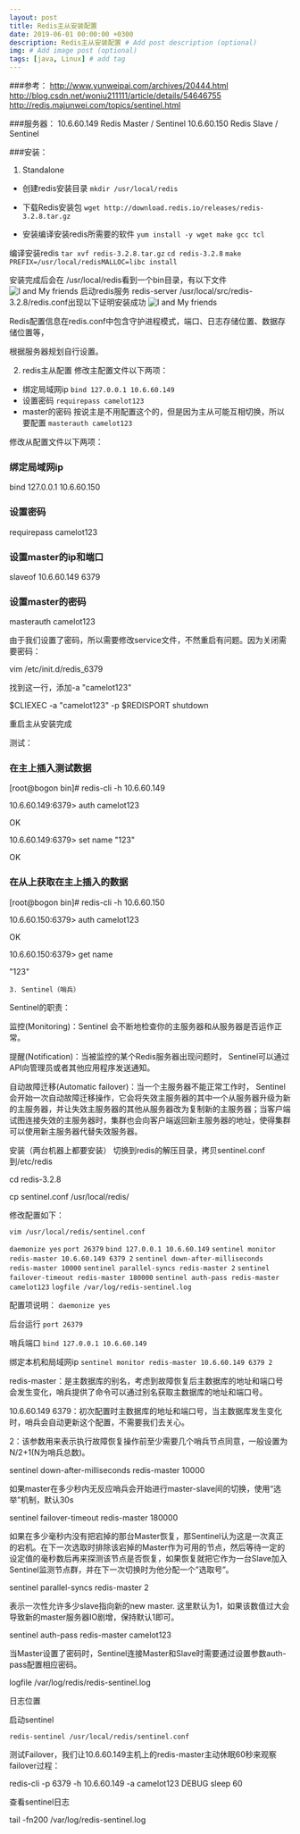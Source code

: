 ```yaml
---
layout: post
title: Redis主从安装配置
date: 2019-06-01 00:00:00 +0300
description: Redis主从安装配置 # Add post description (optional)
img: # Add image post (optional)
tags: [java, Linux] # add tag
---
```


###参考：
http://www.yunweipai.com/archives/20444.html
http://blog.csdn.net/woniu211111/article/details/54646755
http://redis.majunwei.com/topics/sentinel.html

###服务器：
10.6.60.149    Redis Master / Sentinel
10.6.60.150    Redis Slave / Sentinel

###安装：
1. Standalone
* 创建redis安装目录 
`mkdir /usr/local/redis`

* 下载Redis安装包
`wget http://download.redis.io/releases/redis-3.2.8.tar.gz`

* 安装编译安装redis所需要的软件
`yum install -y wget make gcc tcl`

编译安装redis
`tar xvf redis-3.2.8.tar.gz`
`cd redis-3.2.8`
`make PREFIX=/usr/local/redisMALLOC=libc install`

安装完成后会在 /usr/local/redis看到一个bin目录，有以下文件
![I and My friends]({{site.baseurl}}/assets/img/redis/bin.jpg)
启动redis服务 redis-server /usr/local/src/redis-3.2.8/redis.conf出现以下证明安装成功
![I and My friends]({{site.baseurl}}/assets/img/redis/redis.jpg)

Redis配置信息在redis.conf中包含守护进程模式，端口、日志存储位置、数据存储位置等，

根据服务器规划自行设置。

2. redis主从配置
修改主配置文件以下两项：
* 绑定局域网ip
`bind 127.0.0.1 10.6.60.149`
* 设置密码
`requirepass camelot123`
* master的密码 按说主是不用配置这个的，但是因为主从可能互相切换，所以要配置
`masterauth camelot123`

修改从配置文件以下两项：

### 绑定局域网ip

bind 127.0.0.1 10.6.60.150

### 设置密码

requirepass camelot123

### 设置master的ip和端口

slaveof 10.6.60.149 6379

### 设置master的密码

masterauth camelot123

由于我们设置了密码，所以需要修改service文件，不然重启有问题。因为关闭需要密码：

vim /etc/init.d/redis_6379

找到这一行，添加-a "camelot123"

$CLIEXEC -a "camelot123" -p $REDISPORT shutdown

重启主从安装完成

测试：

### 在主上插入测试数据

[root@bogon bin]# redis-cli -h 10.6.60.149

10.6.60.149:6379> auth camelot123

OK

10.6.60.149:6379> set name "123"

OK

### 在从上获取在主上插入的数据

[root@bogon bin]# redis-cli -h 10.6.60.150

10.6.60.150:6379> auth camelot123

OK

10.6.60.150:6379> get name  

"123"

    3. Sentinel（哨兵）

Sentinel的职责：

监控(Monitoring)：Sentinel 会不断地检查你的主服务器和从服务器是否运作正常。

提醒(Notification)：当被监控的某个Redis服务器出现问题时， Sentinel可以通过API向管理员或者其他应用程序发送通知。

自动故障迁移(Automatic failover)：当一个主服务器不能正常工作时， Sentinel会开始一次自动故障迁移操作，它会将失效主服务器的其中一个从服务器升级为新的主服务器，并让失效主服务器的其他从服务器改为复制新的主服务器；当客户端试图连接失效的主服务器时，集群也会向客户端返回新主服务器的地址，使得集群可以使用新主服务器代替失效服务器。

安装（两台机器上都要安装）
切换到redis的解压目录，拷贝sentinel.conf到/etc/redis


cd redis-3.2.8

cp sentinel.conf /usr/local/redis/

修改配置如下：


`vim /usr/local/redis/sentinel.conf`

`daemonize yes`
`port 26379`
`bind 127.0.0.1 10.6.60.149`
`sentinel monitor redis-master 10.6.60.149 6379 2`
`sentinel down-after-milliseconds redis-master 10000`
`sentinel parallel-syncs redis-master 2`
`sentinel failover-timeout redis-master 180000`
`sentinel auth-pass redis-master camelot123`
`logfile /var/log/redis-sentinel.log`

配置项说明：
`daemonize yes`

后台运行
`port 26379`

哨兵端口
`bind 127.0.0.1 10.6.60.149`

绑定本机和局域网ip
`sentinel monitor redis-master 10.6.60.149 6379 2`

redis-master：是主数据库的别名，考虑到故障恢复后主数据库的地址和端口号会发生变化，哨兵提供了命令可以通过别名获取主数据库的地址和端口号。

10.6.60.149 6379：初次配置时主数据库的地址和端口号，当主数据库发生变化时，哨兵会自动更新这个配置，不需要我们去关心。

2：该参数用来表示执行故障恢复操作前至少需要几个哨兵节点同意，一般设置为N/2+1(N为哨兵总数)。

sentinel down-after-milliseconds redis-master 10000

如果master在多少秒内无反应哨兵会开始进行master-slave间的切换，使用“选举”机制，默认30s

sentinel failover-timeout redis-master 180000

如果在多少毫秒内没有把宕掉的那台Master恢复，那Sentinel认为这是一次真正的宕机。在下一次选取时排除该宕掉的Master作为可用的节点，然后等待一定的设定值的毫秒数后再来探测该节点是否恢复，如果恢复就把它作为一台Slave加入Sentinel监测节点群，并在下一次切换时为他分配一个”选取号”。

sentinel parallel-syncs redis-master 2

表示一次性允许多少slave指向新的new master. 这里默认为1，如果该数值过大会导致新的master服务器IO剧增，保持默认1即可。

sentinel auth-pass redis-master camelot123

当Master设置了密码时，Sentinel连接Master和Slave时需要通过设置参数auth-pass配置相应密码。

logfile /var/log/redis/redis-sentinel.log

日志位置

启动sentinel

`redis-sentinel /usr/local/redis/sentinel.conf`

测试Failover，我们让10.6.60.149主机上的redis-master主动休眠60秒来观察failover过程：

redis-cli -p 6379 -h 10.6.60.149 -a camelot123 DEBUG sleep 60

查看sentinel日志

tail -fn200 /var/log/redis-sentinel.log


